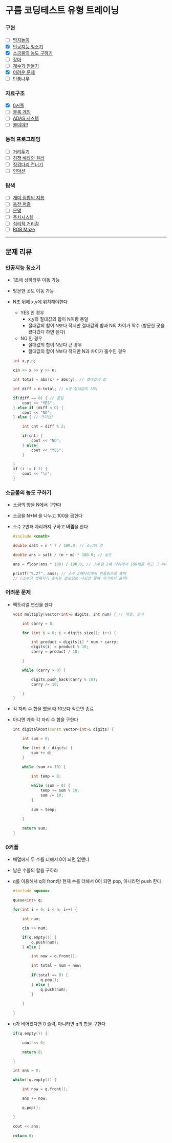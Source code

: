 # 구름 코딩테스트 유형 트레이닝

### 구현
- [ ] [딱지놀이](#딱지놀이)
- [x] [인공지능 청소기](#인공지능-청소기)
- [x] [소금물의 농도 구하기](#소금물의-농도-구하기)
- [ ] [장마](#장마)
- [ ] [계수기 만들기](#계수기-만들기)
- [x] [어려운 문제](#어려운-문제)
- [ ] [단풍나무](#단풍나무)

### 자료구조
- [x] [0커플](#0커플)
- [ ] [블록 게임](#블록-게임)
- [ ] [ADAS 시스템](#adas-시스템)
- [ ] [불이야!!](#불이야)

### 동적 프로그래밍
- [ ] [거리두기](#거리두기)
- [ ] [경쟁 배타의 원리](#경쟁-배타의-원리)
- [ ] [징검다리 건너기](#징검다리-건너기)
- [ ] [인덕션](#인덕션)

### 탐색
- [ ] [개미 집합의 지름](#개미-집합의-지름)
- [ ] [동전 퍼즐](#동전-퍼즐)
- [ ] [문명](#문명)
- [ ] [주차시스템](#주차시스템)
- [ ] [심리적 거리감](#심리적-거리감)
- [ ] [RGB Maze](#rgb-maze)

---

## 문제 리뷰

### 인공지능 청소기
- 1초에 상하좌우 이동 가능
- 방문한 곳도 이동 가능
- N초 뒤에 x,y에 위치해야한다
  - YES 인 경우
    - x,y의 절대값의 합이 N이랑 동일
    - 절대값의 합이 N보다 작지만 절대값의 합과 N의 차이가 짝수 (방문한 곳을 왔다갔다 하면 된다)
  - NO 인 경우
    - 절대값의 합이 N보다 큰 경우
    - 절대값의 합이 N보다 작지만 N과 차이가 홀수인 경우

  ```C++
  int x,y,n;

  cin >> x >> y >> n;

  int total = abs(x) + abs(y); // 절대값의 합

  int diff = n-total; // n과 절대값의 차이

  if(diff == 0) { // 동일
      cout << "YES";
  } else if (diff < 0) {
      cout << "NO";
  } else { // 크다면?

      int cnt = diff % 2;

      if(cnt) {
          cout << "NO";
      } else{
          cout << "YES";
      }

  }
  if (i != t-1) {
      cout << "\n";
  }
  ```

### 소금물의 농도 구하기
- 소금의 양을 N에서 구한다
- 소금을 N+M 을 나누고 100을 곱한다
- 소수 2번째 자리까지 구하고 **버림**을 한다

    ```C++
    #include <cmath>

    double salt = n * 7 / 100.0; // 소금의 양

    double ans = salt / (n + m) * 100.0; // 농도

    ans = floor(ans * 100) / 100.0; // 소수점 2째 자리에서 100배를 하고 그 아래 숫자들을 버림

    printf("%.2f", ans); // 소수 2째자리에서 반올림으로 출력 
    // (소수점 셋째자리 숫자는 없으므로 사실상 둘째 자리에서 출력)
    ```

### 어려운 문제
- 팩토리얼 연산을 한다

  ```C++
  void multiply(vector<int>& digits, int num) { // 배열, 숫자

      int carry = 0;

      for (int i = 0; i < digits.size(); i++) {

          int product = digits[i] * num + carry;
          digits[i] = product % 10;
          carry = product / 10;

      }

      while (carry > 0) {

          digits.push_back(carry % 10);
          carry /= 10;

      }
  }
  ```

- 각 자리 수 합을 했을 때 10보다 작으면 종료
- 아니면 계속 각 자리 수 합을 구한다

  ```C++
  int digitalRoot(const vector<int>& digits) {

      int sum = 0;

      for (int d : digits) {
          sum += d;
      }

      while (sum >= 10) {
          
          int temp = 0;

          while (sum > 0) {
              temp += sum % 10;
              sum /= 10;
          }
          
          sum = temp;
      
      }

      return sum;
  }
  ```

### 0커플

- 배열에서 두 수를 더해서 0이 되면 없앤다
- 남은 수들의 합을 구하라
- q를 이용해서 q의 front랑 현재 수를 더해서 0이 되면 pop, 아니라면 push 한다

    ```C++
    #include <queue>

    queue<int> q;

    for(int i = 0; i < n; i++) {

        int num;

        cin >> num;

        if(q.empty()) {
            q.push(num);
        } else {

            int now = q.front();

            int total = num + now;
            
            if(total == 0) {
                q.pop();
            } else {
                q.push(num);
            }
            
        }
        
    }
    ```

- q가 비어있다면 0 출력, 아니라면 q의 합을 구한다

    ```C++
    if(q.empty()) {

        cout << 0;

        return 0;

    }

    int ans = 0;

    while(!q.empty()) {

        int now = q.front();

        ans += now;

        q.pop();

    }

    cout << ans;
	
	return 0;
    ```
